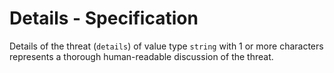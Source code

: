 # Details - Specification

Details of the threat (`details`) of value type `string` with 1 or more characters represents a thorough human-readable discussion of the threat.
